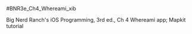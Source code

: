 #BNR3e\_Ch4\_Whereami_xib

Big Nerd Ranch's iOS Programming, 3rd ed., Ch 4
Whereami app; Mapkit tutorial

